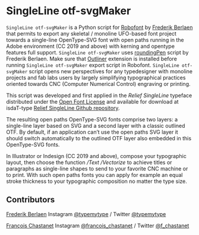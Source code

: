 # SingleLine otf-svgMaker

`SingleLine otf-svgMaker` is a Python script for [Robofont](https://robofont.com/) by [Frederik Berlaen](https://typemytype.com/) that permits to export any skeletal / monoline UFO-based font project towards a single-line OpenType-SVG font with open paths running in the Adobe environment (CC 2019 and above) with kerning and opentype features full support. `SingleLine otf-svgMaker` uses [roundingPen](https://github.com/typemytype/outlinerRoboFontExtension/blob/master/Outliner.roboFontExt/lib/outlinePen.py) script by Frederik Berlaen. Make sure that [Outliner](https://github.com/typemytype/outlinerRoboFontExtension) extension is installed before running `SingleLine otf-svgMaker` export script in Robofont. `SingleLine otf-svgMaker` script opens new perspectives for any typedesigner with monoline projects and fab labs users by largely simplifying typographical practices oriented towards CNC (Computer Numerical Control) engraving or printing.

This script was developed and first applied in the *Relief SingleLine* typeface distributed under the [Open Font License](https://scripts.sil.org/ofl) and available for download at isdaT-type [Relief SingleLine Github repository](https://github.com/isdat-type/Relief-SingleLine). 

The resulting open paths OpenType-SVG fonts comprise two layers: a single-line layer based on SVG and a second layer with a classic outlined OTF. By default, if an application can’t use the open paths SVG layer it should switch automatically to the outlined OTF layer also embedded in this OpenType-SVG fonts.

In Illustrator or Indesign (CC 2019 and above), compose your typographic layout, then choose the function */Text /Vectorize* to achieve titles or paragraphs as single-line shapes to send to your favorite CNC machine or to print. With such open paths fonts you can apply for example an equal stroke thickness to your typographic composition no matter the type size.

## Contributors

[Frederik Berlaen](https://typemytype.com/) Instagram [@typemytype](https://www.instagram.com/typemytype/) / Twitter [@typemytype](https://twitter.com/typemytype)

[François Chastanet](http://francoischastanet.com/) Instagram [@francois_chastanet](https://www.instagram.com/francois_chastanet/) / Twitter [@f_chastanet](https://twitter.com/f_chastanet)




